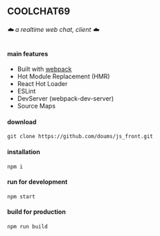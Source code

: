 ## COOLCHAT69

###### :cloud: a realtime web chat, client :cloud:

#### main features
 - Built with [webpack](https://webpack.js.org/)
 - Hot Module Replacement (HMR)
 - React Hot Loader
 - ESLint
 - DevServer (webpack-dev-server)
 - Source Maps

#### download
```
git clone https://github.com/doums/js_front.git
```

#### installation
```
npm i
```

#### run for development
```
npm start
```

#### build for production
```
npm run build
```
